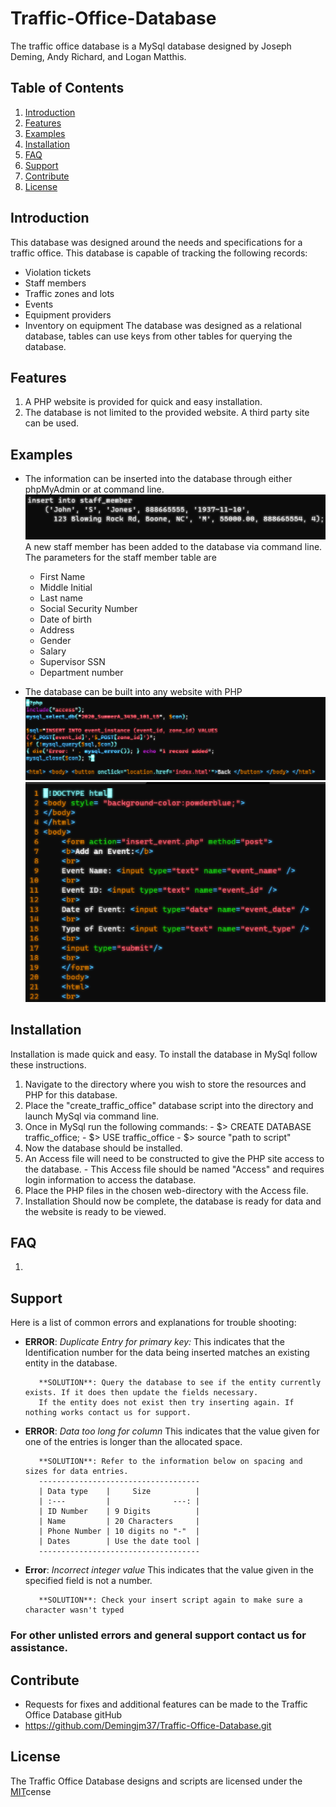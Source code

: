 # Traffic-Office-Database
The traffic office database is a MySql database designed by Joseph Deming, Andy Richard, and Logan Matthis.

## **Table of Contents**
1. [Introduction](#Introduction)
2. [Features](#Features)
3. [Examples](#Examples)
4. [Installation](#Installation)
5. [FAQ](#FAQ)
6. [Support](#Support)
7. [Contribute](#Contribute)
8. [License](#License)

## Introduction
This database was designed around the needs and specifications for a traffic office. This database is capable of tracking
the following records:
- Violation tickets
- Staff members
- Traffic zones and lots
- Events
- Equipment providers
- Inventory on equipment
The database was designed as a relational database, tables can use keys from other tables for querying the database.

## Features
1. A PHP website is provided for quick and easy installation.
2. The database is not limited to the provided website. A third party site can be used.

## Examples
- The information can be inserted into the database through either phpMyAdmin or at command line.
  ![Insert Example](images/insert.png)
  A new staff member has been added to the database via command line.
  The parameters for the staff member table are
  - First Name 
  - Middle Initial
  - Last name
  - Social Security Number
  - Date of birth
  - Address
  - Gender
  - Salary
  - Supervisor SSN
  - Department number

- The database can be built into any website with PHP
  ![Website Example](images/website.png)
  ![Website Example2](images/website2.png)

## Installation
   Installation is made quick and easy. To install the database in MySql follow these instructions.
   1. Navigate to the directory where you wish to store the resources and PHP for this database.
   2. Place the "create_traffic_office" database script into the directory and launch MySql via command line.
   3. Once in MySql run the following commands: 
    - $> CREATE DATABASE traffic_office;
    - $> USE traffic_office
    - $> source "path to script"
  4. Now the database should be installed.
  5. An Access file will need to be constructed to give the PHP site access to the database.
    - This Access file should be named "Access" and requires login information to access the database.
  6. Place the PHP files in the chosen web-directory with the Access file. 
  7. Installation Should now be complete, the database is ready for data and the website is ready to be viewed.

## FAQ
  1. 
  
## Support
  Here is a list of common errors and explanations for trouble shooting:
  - **ERROR**: *Duplicate Entry for primary key:*
           This indicates that the Identification number for the data being inserted matches an existing entity in the database.
           
           **SOLUTION**: Query the database to see if the entity currently exists. If it does then update the fields necessary.
           If the entity does not exist then try inserting again. If nothing works contact us for support.
  - **ERROR**: *Data too long for column* 
           This indicates that the value given for one of the entries is longer than the allocated space.
           
           **SOLUTION**: Refer to the information below on spacing and sizes for data entries.
           ------------------------------------
           | Data type    |     Size          |
           | :---         |              ---: | 
           | ID Number    | 9 Digits          |
           | Name         | 20 Characters     |
           | Phone Number | 10 digits no "-"  |
           | Dates        | Use the date tool |
           ------------------------------------
  - **Error**: *Incorrect integer value*
           This indicates that the value given in the specified field is not a number.
           
           **SOLUTION**: Check your insert script again to make sure a character wasn't typed
           
  ### For other unlisted errors and general support contact us for assistance.
  
## Contribute
  - Requests for fixes and additional features can be made to the Traffic Office Database gitHub
  - https://github.com/Demingjm37/Traffic-Office-Database.git
## License
  The Traffic Office Database designs and scripts are licensed under the [MIT](https://github.com/Demingjm37/Traffic-Office-Database/blob/main/LICENSE)cense
  
   
